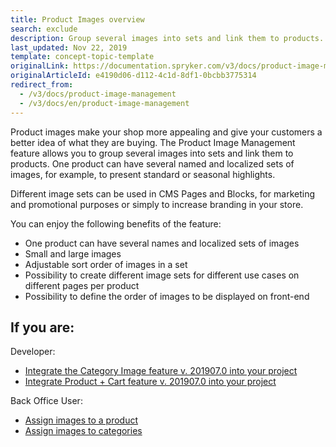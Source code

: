 ```yaml
---
title: Product Images overview
search: exclude
description: Group several images into sets and link them to products. One product can have several named and localized sets of images.
last_updated: Nov 22, 2019
template: concept-topic-template
originalLink: https://documentation.spryker.com/v3/docs/product-image-management
originalArticleId: e4190d06-d112-4c1d-8df1-0bcbb3775314
redirect_from:
  - /v3/docs/product-image-management
  - /v3/docs/en/product-image-management
---
```


Product images make your shop more appealing and give your customers a better idea of what they are buying. The Product Image Management feature allows you to group several images into sets and link them to products. One product can have several named and localized sets of images, for example, to present standard or seasonal highlights.

Different image sets can be used in CMS Pages and Blocks, for marketing and promotional purposes or simply to increase branding in your store.

You can enjoy the following benefits of the feature:

* One product can have several names and localized sets of images
* Small and large images
* Adjustable sort order of images in a set
* Possibility to create different image sets for different use cases on different pages per product
* Possibility to define the order of images to be displayed on front-end

## If you are:

Developer:

- [Integrate the Category Image feature v. 201907.0 into your project](/docs/scos/dev/feature-integration-guides/{{page.version}}/category-image-feature-integration.html)
- [Integrate Product + Cart feature v. 201907.0 into your project](/docs/scos/dev/feature-integration-guides/{{page.version}}/product-feature-integration.html)
    
Back Office User:

- [Assign images to a product](/docs/scos/user/back-office-user-guides/{{page.version}}/catalog/products/manage-abstract-products/creating-abstract-products-and-product-bundles.html#adding-images)
- [Assign images to categories](/docs/scos/user/back-office-user-guides/{{page.version}}/catalog/category/creating-categories.html)

